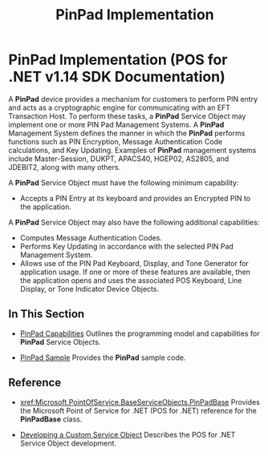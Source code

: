 ﻿---
title: PinPad Implementation
description: PinPad Implementation (POS for .NET v1.14 SDK Documentation)
ms.date: 03/03/2014
ms.update-cycle: 1825-days
ms.topic: how-to
ms.custom: "pos-restored-from-archive,UpdateFrequency5"
---

# PinPad Implementation (POS for .NET v1.14 SDK Documentation)

A **PinPad** device provides a mechanism for customers to perform PIN entry and acts as a cryptographic engine for communicating with an EFT Transaction Host. To perform these tasks, a **PinPad** Service Object may implement one or more PIN Pad Management Systems. A **PinPad** Management System defines the manner in which the **PinPad** performs functions such as PIN Encryption, Message Authentication Code calculations, and Key Updating. Examples of **PinPad** management systems include Master-Session, DUKPT, APACS40, HGEP02, AS2805, and JDEBIT2, along with many others.

A **PinPad** Service Object must have the following minimum capability:

- Accepts a PIN Entry at its keyboard and provides an Encrypted PIN to the application.

A **PinPad** Service Object may also have the following additional capabilities:

- Computes Message Authentication Codes.
- Performs Key Updating in accordance with the selected PIN Pad Management System.
- Allows use of the PIN Pad Keyboard, Display, and Tone Generator for application usage. If one or more of these features are available, then the application opens and uses the associated POS Keyboard, Line Display, or Tone Indicator Device Objects.

## In This Section

- [PinPad Capabilities](pinpad-capabilities.md)
    Outlines the programming model and capabilities for **PinPad** Service Objects.

- [PinPad Sample](pinpad-sample.md)
    Provides the **PinPad** sample code.

## Reference

- <xref:Microsoft.PointOfService.BaseServiceObjects.PinPadBase>
    Provides the Microsoft Point of Service for .NET (POS for .NET) reference for the **PinPadBase** class.

- [Developing a Custom Service Object](developing-a-custom-service-object.md)
    Describes the POS for .NET Service Object development.
